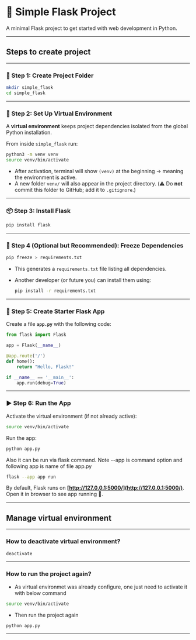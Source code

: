 # 🚀 Simple Flask Project

A minimal Flask project to get started with web development in Python.

---

## Steps to create project

---

### 📂 Step 1: Create Project Folder

```bash
mkdir simple_flask
cd simple_flask
```

---

### 🐍 Step 2: Set Up Virtual Environment

A **virtual environment** keeps project dependencies isolated from the global Python installation.

From inside `simple_flask` run:

```bash
python3 -m venv venv
source venv/bin/activate
```

* After activation, terminal will show `(venv)` at the beginning → meaning the environment is active.
* A new folder `venv/` will also appear in the project directory. (⚠️ Do **not** commit this folder to GitHub; add it to `.gitignore`.)

---

### 📦 Step 3: Install Flask

```bash
pip install flask
```

---

### 📄 Step 4 (Optional but Recommended): Freeze Dependencies

```bash
pip freeze > requirements.txt
```

* This generates a `requirements.txt` file listing all dependencies.
* Another developer (or future you) can install them using:

  ```bash
  pip install -r requirements.txt
  ```

---

### 📝 Step 5: Create Starter Flask App

Create a file **`app.py`** with the following code:

```python
from flask import Flask

app = Flask(__name__)

@app.route('/')
def home():
    return "Hello, Flask!"

if __name__ == '__main__':
    app.run(debug=True)
```

---

### ▶️ Step 6: Run the App

Activate the virtual environment (if not already active):

```bash
source venv/bin/activate
```

Run the app:

```bash
python app.py
```

Also it can be run via flask command. Note --app is command option and following app is name of file app.py

```bash
flask --app app run
```

By default, Flask runs on **[http://127.0.0.1:5000/](http://127.0.0.1:5000/)**.
Open it in browser to see app running 🎉.

---

## Manage virtual environment

---

### How to deactivate virtual environment?

```bash
deactivate
```

---

### How to run the project again?
- As virtual environmet was already configure, one just need to activate it with
below command

```bash
source venv/bin/activate
```

- Then run the project again

```bash
python app.py
```

---
